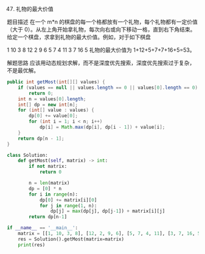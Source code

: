 47. 礼物的最大价值


题目描述
在一个 m*n 的棋盘的每一个格都放有一个礼物，每个礼物都有一定价值（大于 0）。从左上角开始拿礼物，每次向右或向下移动一格，直到右下角结束。给定一个棋盘，求拿到礼物的最大价值。例如，对于如下棋盘

1    10   3    8
12   2    9    6
5    7    4    11
3    7    16   5
礼物的最大价值为 1+12+5+7+7+16+5=53。

解题思路
应该用动态规划求解，而不是深度优先搜索，深度优先搜索过于复杂，不是最优解。

```java
public int getMost(int[][] values) {
    if (values == null || values.length == 0 || values[0].length == 0)
        return 0;
    int n = values[0].length;
    int[] dp = new int[n];
    for (int[] value : values) {
        dp[0] += value[0];
        for (int i = 1; i < n; i++)
            dp[i] = Math.max(dp[i], dp[i - 1]) + value[i];
    }
    return dp[n - 1];
}
```

```python
class Solution:
    def getMost(self, matrix) -> int:
        if not matrix:
            return 0 

        n = len(matrix)
        dp = [0] * n
        for i in range(n):
            dp[0] += matrix[i][0]
            for j in range(1, n):
                dp[j] = max(dp[j], dp[j-1]) + matrix[i][j]
        return dp[n-1]

if __name__ == '__main__':
    matrix = [[1, 10, 3, 8], [12, 2, 9, 6], [5, 7, 4, 11], [3, 7, 16, 5]]
    res = Solution().getMost(matrix=matrix)
    print(res)
```